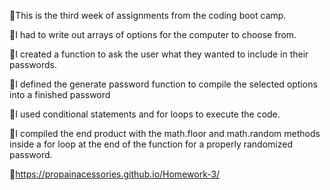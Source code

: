 🐔This is the third week of assignments from the coding boot camp.

🐔I had to write out arrays of options for the computer to choose from.

🐔I created a function to ask the user what they wanted to include in their
  passwords.

🐔I defined the generate password function to compile the selected options
    into a finished password

🐔I used conditional statements and for loops to execute the code.

🐔I compiled the end product with the math.floor and math.random methods
    inside a for loop at the end of the function for a properly randomized
    password.

🐔https://propainacessories.github.io/Homework-3/
